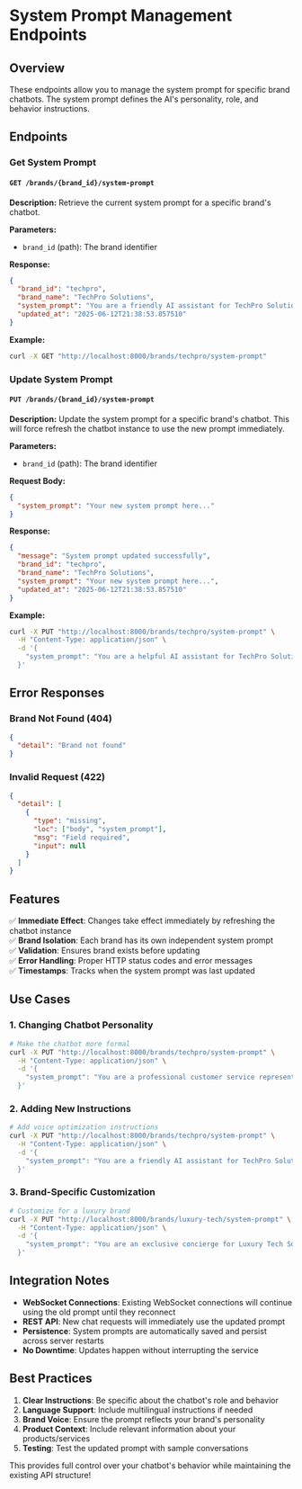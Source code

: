 # System Prompt Management Endpoints

## Overview

These endpoints allow you to manage the system prompt for specific brand chatbots. The system prompt defines the AI's personality, role, and behavior instructions.

## Endpoints

### Get System Prompt

#### `GET /brands/{brand_id}/system-prompt`

**Description:** Retrieve the current system prompt for a specific brand's chatbot.

**Parameters:**
- `brand_id` (path): The brand identifier

**Response:**
```json
{
  "brand_id": "techpro",
  "brand_name": "TechPro Solutions",
  "system_prompt": "You are a friendly AI assistant for TechPro Solutions...",
  "updated_at": "2025-06-12T21:38:53.857510"
}
```

**Example:**
```bash
curl -X GET "http://localhost:8000/brands/techpro/system-prompt"
```

### Update System Prompt

#### `PUT /brands/{brand_id}/system-prompt`

**Description:** Update the system prompt for a specific brand's chatbot. This will force refresh the chatbot instance to use the new prompt immediately.

**Parameters:**
- `brand_id` (path): The brand identifier

**Request Body:**
```json
{
  "system_prompt": "Your new system prompt here..."
}
```

**Response:**
```json
{
  "message": "System prompt updated successfully",
  "brand_id": "techpro",
  "brand_name": "TechPro Solutions",
  "system_prompt": "Your new system prompt here...",
  "updated_at": "2025-06-12T21:38:53.857510"
}
```

**Example:**
```bash
curl -X PUT "http://localhost:8000/brands/techpro/system-prompt" \
  -H "Content-Type: application/json" \
  -d '{
    "system_prompt": "You are a helpful AI assistant for TechPro Solutions. Always be professional and provide detailed product recommendations."
  }'
```

## Error Responses

### Brand Not Found (404)
```json
{
  "detail": "Brand not found"
}
```

### Invalid Request (422)
```json
{
  "detail": [
    {
      "type": "missing",
      "loc": ["body", "system_prompt"],
      "msg": "Field required",
      "input": null
    }
  ]
}
```

## Features

✅ **Immediate Effect**: Changes take effect immediately by refreshing the chatbot instance  
✅ **Brand Isolation**: Each brand has its own independent system prompt  
✅ **Validation**: Ensures brand exists before updating  
✅ **Error Handling**: Proper HTTP status codes and error messages  
✅ **Timestamps**: Tracks when the system prompt was last updated  

## Use Cases

### 1. Changing Chatbot Personality
```bash
# Make the chatbot more formal
curl -X PUT "http://localhost:8000/brands/techpro/system-prompt" \
  -H "Content-Type: application/json" \
  -d '{
    "system_prompt": "You are a professional customer service representative for TechPro Solutions. Maintain a formal tone and provide accurate technical information."
  }'
```

### 2. Adding New Instructions
```bash
# Add voice optimization instructions
curl -X PUT "http://localhost:8000/brands/techpro/system-prompt" \
  -H "Content-Type: application/json" \
  -d '{
    "system_prompt": "You are a friendly AI assistant for TechPro Solutions. When voice=true, respond with maximum 1 sentence. Always be helpful and provide detailed product recommendations."
  }'
```

### 3. Brand-Specific Customization
```bash
# Customize for a luxury brand
curl -X PUT "http://localhost:8000/brands/luxury-tech/system-prompt" \
  -H "Content-Type: application/json" \
  -d '{
    "system_prompt": "You are an exclusive concierge for Luxury Tech Solutions. Provide premium service with sophistication and attention to detail. Our clients expect the finest technology products and white-glove service."
  }'
```

## Integration Notes

- **WebSocket Connections**: Existing WebSocket connections will continue using the old prompt until they reconnect
- **REST API**: New chat requests will immediately use the updated prompt
- **Persistence**: System prompts are automatically saved and persist across server restarts
- **No Downtime**: Updates happen without interrupting the service

## Best Practices

1. **Clear Instructions**: Be specific about the chatbot's role and behavior
2. **Language Support**: Include multilingual instructions if needed
3. **Brand Voice**: Ensure the prompt reflects your brand's personality
4. **Product Context**: Include relevant information about your products/services
5. **Testing**: Test the updated prompt with sample conversations

This provides full control over your chatbot's behavior while maintaining the existing API structure! 